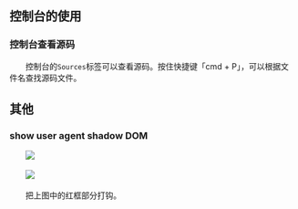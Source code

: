 ## 控制台的使用

### 控制台查看源码

　　控制台的`Sources`标签可以查看源码。按住快捷键「cmd + P」，可以根据文件名查找源码文件。

## 其他

### show user agent shadow DOM

　　![](http://img.smyhvae.com/20180206_1610.png)

　　![](http://img.smyhvae.com/20180206_1616.png)

　　把上图中的红框部分打钩。
